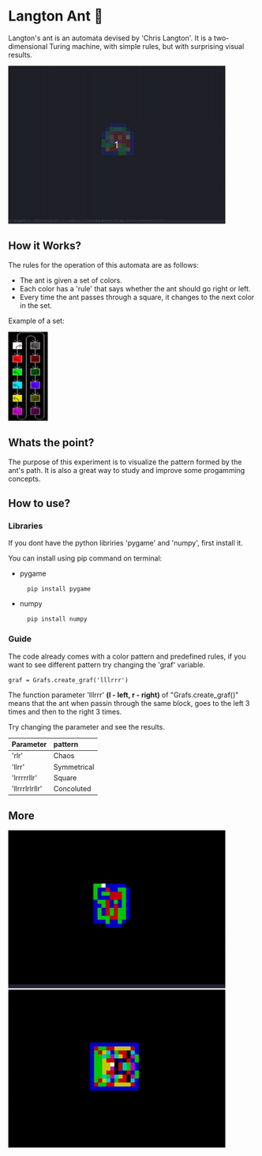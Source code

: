 # Langton Ant :ant:

Langton's ant is an automata devised by 'Chris Langton'. It is a two-dimensional Turing machine, with simple rules, but with surprising visual results.

<img src= "https://github.com/EuReinoso/Langston-s-Ant-Automaton/blob/master/assets/bom%20grande.gif" width = "440" height = "320" />

## How it Works?

The rules for the operation of this automata are as follows:

- The ant is given a set of colors.
- Each color has a 'rule' that says whether the ant should go right or left.
- Every time the ant passes through a square, it changes to the next color in the set.

Example of a set:

<img src= "https://github.com/EuReinoso/Langston-s-Ant-Automaton/blob/master/assets/set.png" width = "80" height = "180" />

## Whats the point?

The purpose of this experiment is to visualize the pattern formed by the ant's path. It is also a great way to study and improve some progamming concepts.

## How to use?

### Libraries

If you dont have the python libriries 'pygame' and 'numpy', first install it.

You can install using pip command on terminal:
- pygame
    
        pip install pygame
- numpy

        pip install numpy

### Guide

The code already comes with a color pattern and predefined rules, if you want to see different pattern try changing the 'graf' variable.

    graf = Grafs.create_graf('lllrrr')

The function parameter 'lllrrr' **(l - left, r - right)** of "Grafs.create_graf()" means that the ant when passin through the same block, goes to the left 3 times and then to the right 3 times.

Try changing the parameter and see the results.

Parameter | pattern
:----|:------
'rlr' | Chaos
'llrr' | Symmetrical
'lrrrrrllr' | Square
'llrrrlrlrllr' | Concoluted

## More

<img src= "https://github.com/EuReinoso/Langston-s-Ant-Automaton/blob/master/assets/llrr.gif" width = "440" height = "320" />

<img src= "https://github.com/EuReinoso/Langston-s-Ant-Automaton/blob/master/assets/ant1_quadrado.gif" width = "440" height = "320" />




